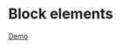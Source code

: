# Block elements

[Demo](https://htmlpreview.github.io/?https://github.com/gabrielseco/css-visual-dictionary/blob/master/src/chapter-07/02-block-elements/index.html)
